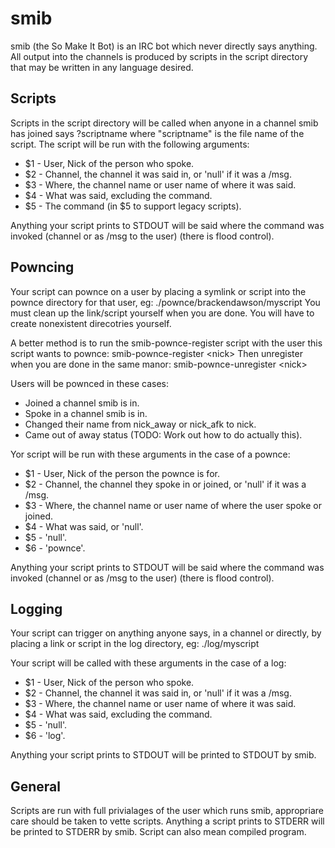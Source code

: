 smib
====
smib (the So Make It Bot) is an IRC bot which never directly says anything. All output into the channels is produced by scripts in the script directory that may be written in any language desired.

Scripts
-------
Scripts in the script directory will be called when anyone in a channel smib has joined says ?scriptname where "scriptname" is the file name of the script. The script will be run with the following arguments:
 * $1 - User, Nick of the person who spoke.
 * $2 - Channel, the channel it was said in, or 'null' if it was a /msg.
 * $3 - Where, the channel name or user name of where it was said.
 * $4 - What was said, excluding the command.
 * $5 - The command (in $5 to support legacy scripts).

Anything your script prints to STDOUT will be said where the command was invoked (channel or as /msg to the user) (there is flood control).

Powncing
--------
Your script can pownce on a user by placing a symlink or script into the pownce directory for that user, eg: ./pownce/brackendawson/myscript
You must clean up the link/script yourself when you are done. You will have to create nonexistent direcotries yourself.

A better method is to run the smib-pownce-register script with the user this script wants to pownce: smib-pownce-register \<nick\>
Then unregister when you are done in the same manor: smib-pownce-unregister \<nick\>

Users will be pownced in these cases:
 * Joined a channel smib is in.
 * Spoke in a channel smib is in.
 * Changed their name from nick\_away or nick\_afk to nick.
 * Came out of away status (TODO: Work out how to do actually this).

Yor script will be run with these arguments in the case of a pownce:
 * $1 - User, Nick of the person the pownce is for.
 * $2 - Channel, the channel they spoke in or joined, or 'null' if it was a /msg.
 * $3 - Where, the channel name or user name of where the user spoke or joined.
 * $4 - What was said, or 'null'.
 * $5 - 'null'.
 * $6 - 'pownce'.

Anything your script prints to STDOUT will be said where the command was invoked (channel or as /msg to the user) (there is flood control).

Logging
-------
Your script can trigger on anything anyone says, in a channel or directly, by placing a link or script in the log directory, eg: ./log/myscript

Your script will be called with these arguments in the case of a log:
 * $1 - User, Nick of the person who spoke.
 * $2 - Channel, the channel it was said in, or 'null' if it was a /msg.
 * $3 - Where, the channel name or user name of where it was said.
 * $4 - What was said, excluding the command.
 * $5 - 'null'.
 * $6 - 'log'.

Anything your script prints to STDOUT will be printed to STDOUT by smib.

General
-------
Scripts are run with full privialages of the user which runs smib, appropriare care should be taken to vette scripts.
Anything a script prints to STDERR will be printed to STDERR by smib.
Script can also mean compiled program.
